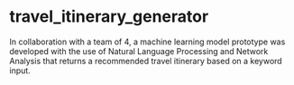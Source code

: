 # travel_itinerary_generator
In collaboration with a team of 4, a machine learning model prototype  was developed with the use of Natural Language Processing  and Network Analysis that returns a recommended travel itinerary based on a keyword input. 
